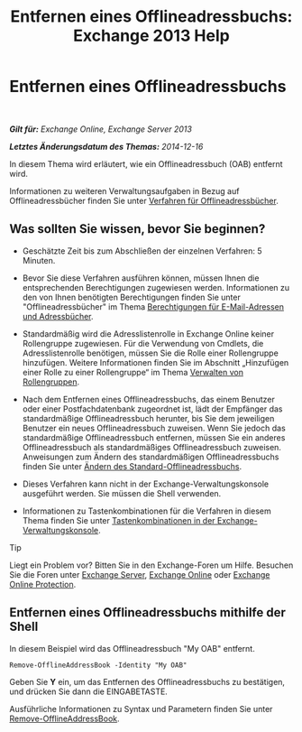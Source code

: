 ﻿---
title: 'Entfernen eines Offlineadressbuchs: Exchange 2013 Help'
TOCTitle: Entfernen eines Offlineadressbuchs
ms:assetid: d69f1e8a-b3cb-4739-90cd-85ea450d06f3
ms:mtpsurl: https://technet.microsoft.com/de-de/library/Bb124744(v=EXCHG.150)
ms:contentKeyID: 50476818
ms.date: 04/24/2018
mtps_version: v=EXCHG.150
ms.translationtype: HT
---

# Entfernen eines Offlineadressbuchs

 

_**Gilt für:** Exchange Online, Exchange Server 2013_

_**Letztes Änderungsdatum des Themas:** 2014-12-16_

In diesem Thema wird erläutert, wie ein Offlineadressbuch (OAB) entfernt wird.

Informationen zu weiteren Verwaltungsaufgaben in Bezug auf Offlineadressbücher finden Sie unter [Verfahren für Offlineadressbücher](offline-address-book-procedures-exchange-2013-help.md).

## Was sollten Sie wissen, bevor Sie beginnen?

  - Geschätzte Zeit bis zum Abschließen der einzelnen Verfahren: 5 Minuten.

  - Bevor Sie diese Verfahren ausführen können, müssen Ihnen die entsprechenden Berechtigungen zugewiesen werden. Informationen zu den von Ihnen benötigten Berechtigungen finden Sie unter "Offlineadressbücher" im Thema [Berechtigungen für E-Mail-Adressen und Adressbücher](email-address-and-address-book-permissions-exchange-2013-help.md).

  - Standardmäßig wird die Adresslistenrolle in Exchange Online keiner Rollengruppe zugewiesen. Für die Verwendung von Cmdlets, die Adresslistenrolle benötigen, müssen Sie die Rolle einer Rollengruppe hinzufügen. Weitere Informationen finden Sie im Abschnitt „Hinzufügen einer Rolle zu einer Rollengruppe“ im Thema [Verwalten von Rollengruppen](manage-role-groups-exchange-2013-help.md).

  - Nach dem Entfernen eines Offlineadressbuchs, das einem Benutzer oder einer Postfachdatenbank zugeordnet ist, lädt der Empfänger das standardmäßige Offlineadressbuch herunter, bis Sie dem jeweiligen Benutzer ein neues Offlineadressbuch zuweisen. Wenn Sie jedoch das standardmäßige Offlineadressbuch entfernen, müssen Sie ein anderes Offlineadressbuch als standardmäßiges Offlineadressbuch zuweisen. Anweisungen zum Ändern des standardmäßigen Offlineadressbuchs finden Sie unter [Ändern des Standard-Offlineadressbuchs](https://review.docs.microsoft.com/de-de/exchange/address-books/offline-address-books/change-default-offline-address-book).

  - Dieses Verfahren kann nicht in der Exchange-Verwaltungskonsole ausgeführt werden. Sie müssen die Shell verwenden.

  - Informationen zu Tastenkombinationen für die Verfahren in diesem Thema finden Sie unter [Tastenkombinationen in der Exchange-Verwaltungskonsole](keyboard-shortcuts-in-the-exchange-admin-center-exchange-online-protection-help.md).


> [!TIP]
> Liegt ein Problem vor? Bitten Sie in den Exchange-Foren um Hilfe. Besuchen Sie die Foren unter <A href="https://go.microsoft.com/fwlink/p/?linkid=60612">Exchange Server</A>, <A href="https://go.microsoft.com/fwlink/p/?linkid=267542">Exchange Online</A> oder <A href="https://go.microsoft.com/fwlink/p/?linkid=285351">Exchange Online Protection</A>.



## Entfernen eines Offlineadressbuchs mithilfe der Shell

In diesem Beispiel wird das Offlineadressbuch "My OAB" entfernt.

    Remove-OfflineAddressBook -Identity "My OAB"

Geben Sie **Y** ein, um das Entfernen des Offlineadressbuchs zu bestätigen, und drücken Sie dann die EINGABETASTE.

Ausführliche Informationen zu Syntax und Parametern finden Sie unter [Remove-OfflineAddressBook](https://technet.microsoft.com/de-de/library/bb123594\(v=exchg.150\)).

